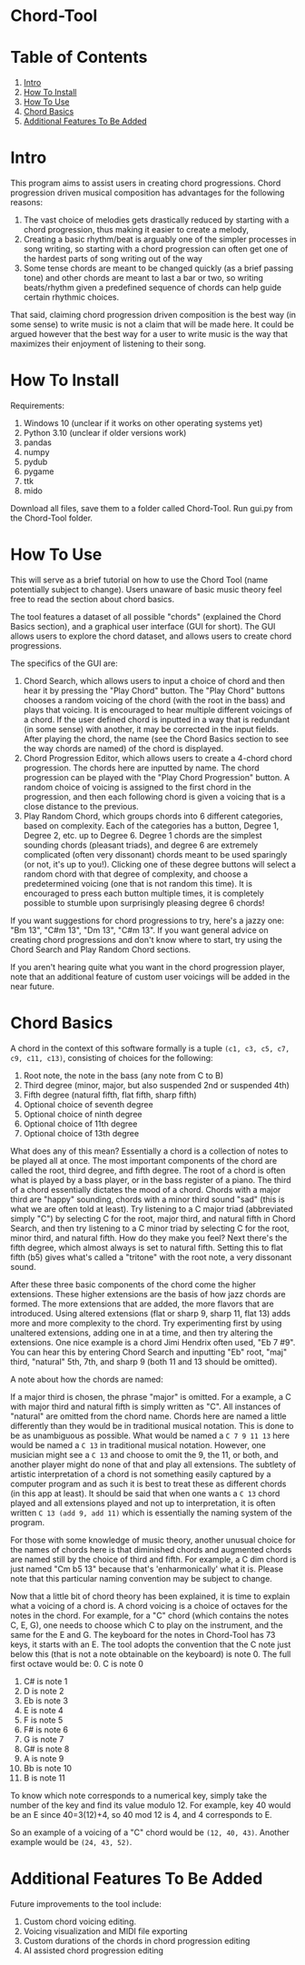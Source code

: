 ﻿# Chord-Tool
 
# Table of Contents
1. [Intro](#section1)
2. [How To Install](#section2)
3. [How To Use](#section3)
4. [Chord Basics](#section4)
5. [Additional Features To Be Added](#section5)

# Intro

This program aims to assist users in creating chord progressions. Chord progression driven musical composition has advantages for the following reasons:
1. The vast choice of melodies gets drastically reduced by starting with a chord progression, thus making it easier to create a melody,
2. Creating a basic rhythm/beat is arguably one of the simpler processes in song writing, so starting with a chord progression can often get one of the hardest parts of song writing out of the way
3. Some tense chords are meant to be changed quickly (as a brief passing tone) and other chords are meant to last a bar or two, so writing beats/rhythm given a predefined sequence of chords can help guide certain rhythmic choices.

That said, claiming chord progression driven composition is the best way (in some sense) to write music is not a claim that will be made here. It could be argued however that the best way for a user to write music is the way that maximizes their enjoyment of listening to their song.

# How To Install
Requirements: 
1. Windows 10 (unclear if it works on other operating systems yet)
2. Python 3.10 (unclear if older versions work)
3. pandas
4. numpy
5. pydub
6. pygame
7. ttk
8. mido

Download all files, save them to a folder called Chord-Tool. Run gui.py from the Chord-Tool folder.


# How To Use
This will serve as a brief tutorial on how to use the Chord Tool (name potentially subject to change). Users unaware of basic music theory feel free to read the section about chord basics.

The tool features a dataset of all possible "chords" (explained the Chord Basics section), and a graphical user interface (GUI for short). The GUI allows users to explore the chord dataset, and allows users to create chord progressions.

The specifics of the GUI are:
1. Chord Search, which allows users to input a choice of chord and then hear it by pressing the "Play Chord" button. The "Play Chord" buttons chooses a random voicing of the chord (with the root in the bass) and plays that voicing. It is encouraged to hear multiple different voicings of a chord. If the user defined chord is inputted in a way that is redundant (in some sense) with another, it may be corrected in the input fields. After playing the chord, the name (see the Chord Basics section to see the way chords are named) of the chord is displayed.
2. Chord Progression Editor, which allows users to create a 4-chord chord progression. The chords here are inputted by name. The chord progression can be played with the "Play Chord Progression" button. A random choice of voicing is assigned to the first chord in the progression, and then each following chord is given a voicing that is a close distance to the previous.
3. Play Random Chord, which groups chords into 6 different categories, based on complexity. Each of the categories has a button, Degree 1, Degree 2, etc. up to Degree 6. Degree 1 chords are the simplest sounding chords (pleasant triads), and degree 6 are extremely complicated (often very dissonant) chords meant to be used sparingly (or not, it's up to you!). Clicking one of these degree buttons will select a random chord with that degree of complexity, and choose a predetermined voicing (one that is not random this time). It is encouraged to press each button multiple times, it is completely possible to stumble upon surprisingly pleasing degree 6 chords!

If you want suggestions for chord progressions to try, here's a jazzy one: "Bm 13", "C#m 13", "Dm 13", "C#m 13".
If you want general advice on creating chord progressions and don't know where to start, try using the Chord Search and Play Random Chord sections.

If you aren't hearing quite what you want in the chord progression player, note that an additional feature of custom user voicings will be added in the near future.

# Chord Basics
A chord in the context of this software formally is a tuple `(c1, c3, c5, c7, c9, c11, c13)`, consisting of choices for the following:
1. Root note, the note in the bass (any note from C to B)
2. Third degree (minor, major, but also suspended 2nd or suspended 4th)
3. Fifth degree (natural fifth, flat fifth, sharp fifth)
4. Optional choice of seventh degree
5. Optional choice of ninth degree
6. Optional choice of 11th degree
7. Optional choice of 13th degree

What does any of this mean? Essentially a chord is a collection of notes to be played all at once. The most important components of the chord are called the root, third degree, and fifth degree. The root of a chord is often what is played by a bass player, or in the bass register of a piano. The third of a chord essentially dictates the mood of a chord. Chords with a major third are "happy" sounding, chords with a minor third sound "sad" (this is what we are often told at least). Try listening to a C major triad (abbreviated simply "C") by selecting C for the root, major third, and natural fifth in Chord Search, and then try listening to a C minor triad by selecting C for the root, minor third, and natural fifth. How do they make you feel?
Next there's the fifth degree, which almost always is set to natural fifth. Setting this to flat fifth (b5) gives what's called a "tritone" with the root note, a very dissonant sound.

After these three basic components of the chord come the higher extensions. These higher extensions are the basis of how jazz chords are formed. The more extensions that are added, the more flavors that are introduced. Using altered extensions (flat or sharp 9, sharp 11, flat 13) adds more and more complexity to the chord. Try experimenting first by using unaltered extensions, adding one in at a time, and then try altering the extensions. One nice example is a chord Jimi Hendrix often used, "Eb 7 #9". You can hear this by entering Chord Search and inputting "Eb" root, "maj" third, "natural" 5th, 7th, and sharp 9 (both 11 and 13 should be omitted).

A note about how the chords are named:

If a major third is chosen, the phrase "major" is omitted. For a example, a C with major third and natural fifth is simply written as "C". All instances of "natural" are omitted from the chord name.
Chords here are named a little differently than they would be in traditional musical notation. This is done to be as unambiguous as possible. What would be named a `C 7 9 11 13` here would be named a `C 13` in traditional musical notation. However, one musician might see a `C 13` and choose to omit the 9, the 11, or both, and another player might do none of that and play all extensions. The subtlety of artistic interpretation of a chord is not something easily captured by a computer program and as such it is best to treat these as different chords (in this app at least). It should be said that when one wants a `C 13` chord played and all extensions played and not up to interpretation, it is often written `C 13 (add 9, add 11)` which is essentially the naming system of the program.

For those with some knowledge of music theory, another unusual choice for the names of chords here is that diminished chords and augmented chords are named still by the choice of third and fifth. For example, a C dim chord is just named "Cm b5 13" because that's 'enharmonically' what it is. Please note that this particular naming convention may be subject to change.

Now that a little bit of chord theory has been explained, it is time to explain what a voicing of a chord is. A chord voicing is a choice of octaves for the notes in the chord. For example, for a "C" chord (which contains the notes C, E, G), one needs to choose which C to play on the instrument, and the same for the E and G.
The keyboard for the notes in Chord-Tool has 73 keys, it starts with an E. The tool adopts the convention that the C note just below this (that is not a note obtainable on the keyboard) is note 0. The full first octave would be:
0. C is note 0
1. C# is note 1
2. D is note 2
3. Eb is note 3
4. E is note 4
5. F is note 5
6. F# is note 6
7. G is note 7
8. G# is note 8
9. A is note 9
10. Bb is note 10
11. B is note 11

To know which note corresponds to a numerical key, simply take the number of the key and find its value modulo 12. For example, key 40 would be an E since 40=3(12)+4, so 40 mod 12 is 4, and 4 corresponds to E.

So an example of a voicing of a "C" chord would be `(12, 40, 43)`. Another example would be `(24, 43, 52)`.

# Additional Features To Be Added
Future improvements to the tool include:
1. Custom chord voicing editing.
2. Voicing visualization and MIDI file exporting
3. Custom durations of the chords in chord progression editing
4. AI assisted chord progression editing

